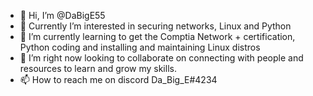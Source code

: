 - 👋 Hi, I’m @DaBigE55
- 👀 Currently I’m interested in securing networks, Linux and Python
- 🌱 I’m currently learning to get the Comptia Network + certification, Python coding and installing and maintaining Linux distros
- 💞️ I’m right now looking to collaborate on connecting with people and resources to learn and grow my skills.
- 📫 How to reach me on discord Da_Big_E#4234

<!---
DaBigE55/DaBigE55 is a ✨ special ✨ repository because its `README.md` (this file) appears on your GitHub profile.
You can click the Preview link to take a look at your changes.
--->
